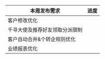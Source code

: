 | 本周发布需求                   | 进度 |
| ------------------------------ | ---- |
| 客户修改优化                   |      |
| 千寻大使及推荐好友领取分派限制 |      |
| 客户自动合并&个转企规则优化    |      |
| 业绩报表优化                   |      |



